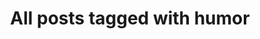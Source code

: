 ---
layout: tag
title: "All posts tagged with humor"
permalink: /weblog/tags/humor/
taxonomy: humor
---
